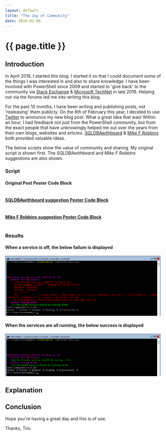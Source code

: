 ```yaml
---
layout: default
title: "The Joy of Community"
date: 2019-02-08
---
```

# {{ page.title }}

## Introduction

In April 2018, I started this blog. I started it so that I could document some of the things I was interested in and also to share knowledge. I have been involved with PowerShell since 2009 and started to 'give back' to the community via [Stack Exchange](https://stackexchange.com/users/9500988/tim-haintz?tab=accounts) & [Microsoft TechNet](https://social.technet.microsoft.com/profile/tim%20haintz/) in late 2016. Helping out via the forums led me into writing this blog.

For the past 10 months, I have been writing and publishing posts, not 'realeasing' them publicly. On the 6th of February this year, I decided to use [Twitter](https://twitter.com/timhaintz/status/1092873004978122752) to announce my new blog post. What a great idea that was! Within an hour, I had feedback not just from the PowerShell community, but from the exact people that have unknowingly helped me out over the years from their own blogs, websites and articles. [SQLDBAwithbeard](https://twitter.com/sqldbawithbeard) & [Mike F Robbins](https://twitter.com/mikefrobbins) both provided valuable ideas.

The below scripts show the value of community and sharing. My original script is shown first. The *SQLDBAwithbeard* and *Mike F Robbins* suggestions are also shown.

### Script

#### Original Post Pester Code Block

```powershell

```

#### [SQLDBAwithbeard suggestion Pester Code Block](https://twitter.com/sqldbawithbeard/status/1092885384772624384)

```powershell

```

#### [Mike F Robbins suggestion Pester Code Block](https://mikefrobbins.com/2016/12/09/loop-through-a-collection-of-items-with-the-pester-testcases-parameter-instead-of-using-a-foreach-loop/)

```powershell

```

### Results

#### When a service is off, the below failure is displayed

![Pester Multiple Services - Remote Fail](/assets/20190206/1-PesterMultipleServicesRemoteF.png)

#### When the services are all running, the below success is displayed

![Pester Multiple Services - Remote Pass](/assets/20190206/2-PesterMultipleServicesRemoteP.png)

## Explanation

## Conclusion

Hope you're having a great day and this is of use.

Thanks, Tim.
